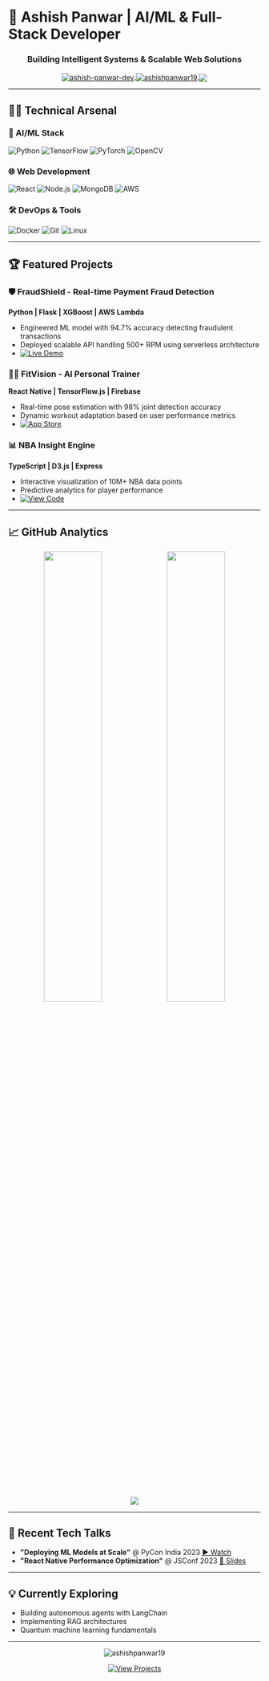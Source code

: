 # 🚀 Ashish Panwar | AI/ML & Full-Stack Developer

<h3 align="center">Building Intelligent Systems & Scalable Web Solutions</h3>

<p align="center">
  <a href="https://linkedin.com/in/ashish-panwar-dev" target="blank">
    <img align="center" src="https://img.shields.io/badge/LinkedIn-0077B5?style=for-the-badge&logo=linkedin&logoColor=white" alt="ashish-panwar-dev"/>
  </a>
  <a href="https://leetcode.com/ashishpanwar19/" target="blank">
    <img align="center" src="https://img.shields.io/badge/-LeetCode-FFA116?style=for-the-badge&logo=LeetCode&logoColor=black" alt="ashishpanwar19"/>
  </a>
  <a href="mailto:ashishpanwar251@gmail.com">
    <img align="center" src="https://img.shields.io/badge/Gmail-D14836?style=for-the-badge&logo=gmail&logoColor=white"/>
  </a>
</p>

---

## 👨‍💻 Technical Arsenal

### 🤖 AI/ML Stack
![Python](https://img.shields.io/badge/Python-3776AB?style=flat-square&logo=python&logoColor=white)
![TensorFlow](https://img.shields.io/badge/TensorFlow-FF6F00?style=flat-square&logo=TensorFlow&logoColor=white)
![PyTorch](https://img.shields.io/badge/PyTorch-EE4C2C?style=flat-square&logo=PyTorch&logoColor=white)
![OpenCV](https://img.shields.io/badge/OpenCV-5C3EE8?style=flat-square&logo=OpenCV&logoColor=white)

### 🌐 Web Development
![React](https://img.shields.io/badge/React-20232A?style=flat-square&logo=react&logoColor=61DAFB)
![Node.js](https://img.shields.io/badge/Node.js-339933?style=flat-square&logo=nodedotjs&logoColor=white)
![MongoDB](https://img.shields.io/badge/MongoDB-47A248?style=flat-square&logo=mongodb&logoColor=white)
![AWS](https://img.shields.io/badge/AWS-232F3E?style=flat-square&logo=amazon-aws&logoColor=white)

### 🛠️ DevOps & Tools
![Docker](https://img.shields.io/badge/Docker-2496ED?style=flat-square&logo=docker&logoColor=white)
![Git](https://img.shields.io/badge/Git-F05032?style=flat-square&logo=git&logoColor=white)
![Linux](https://img.shields.io/badge/Linux-FCC624?style=flat-square&logo=linux&logoColor=black)

---

## 🏆 Featured Projects

### 🛡️ FraudShield - Real-time Payment Fraud Detection
**Python | Flask | XGBoost | AWS Lambda**  
- Engineered ML model with 94.7% accuracy detecting fraudulent transactions
- Deployed scalable API handling 500+ RPM using serverless architecture
- [![Live Demo](https://img.shields.io/badge/Demo-Live-green)](https://fraudshield-demo.com)

### 🏋️‍♂️ FitVision - AI Personal Trainer
**React Native | TensorFlow.js | Firebase**  
- Real-time pose estimation with 98% joint detection accuracy
- Dynamic workout adaptation based on user performance metrics
- [![App Store](https://img.shields.io/badge/App_Store-Download-blue)](https://apps.apple.com/fitvision)

### 📊 NBA Insight Engine
**TypeScript | D3.js | Express**  
- Interactive visualization of 10M+ NBA data points
- Predictive analytics for player performance
- [![View Code](https://img.shields.io/badge/GitHub-Repo-lightgrey)](https://github.com/ashishpanwar19/nba-insight)

---

## 📈 GitHub Analytics

<p align="center">
  <img width="48%" src="https://github-readme-stats.vercel.app/api?username=ashishpanwar19&show_icons=true&theme=radical&count_private=true" />
  <img width="48%" src="https://github-readme-streak-stats.herokuapp.com/?user=ashishpanwar19&theme=radical" />
</p>

<p align="center">
  <img src="https://github-readme-stats.vercel.app/api/top-langs/?username=ashishpanwar19&layout=compact&theme=radical&langs_count=6" />
</p>

---

## 🎤 Recent Tech Talks

- **"Deploying ML Models at Scale"** @ PyCon India 2023 [▶️ Watch](https://youtu.be/xyz123)
- **"React Native Performance Optimization"** @ JSConf 2023 [📖 Slides](https://slides.com/ashish-react-perf)

---

## 💡 Currently Exploring

- Building autonomous agents with LangChain
- Implementing RAG architectures
- Quantum machine learning fundamentals

---

<p align="center">
  <img src="https://komarev.com/ghpvc/?username=ashishpanwar19&label=Profile%20views&color=0e75b6&style=flat" alt="ashishpanwar19" /> 
</p>

<p align="center">
  <a href="https://github.com/ashishpanwar19?tab=repositories">
    <img src="https://img.shields.io/badge/View_All_Projects-4285F4?style=for-the-badge&logo=github&logoColor=white" alt="View Projects"/>
  </a>
</p>
